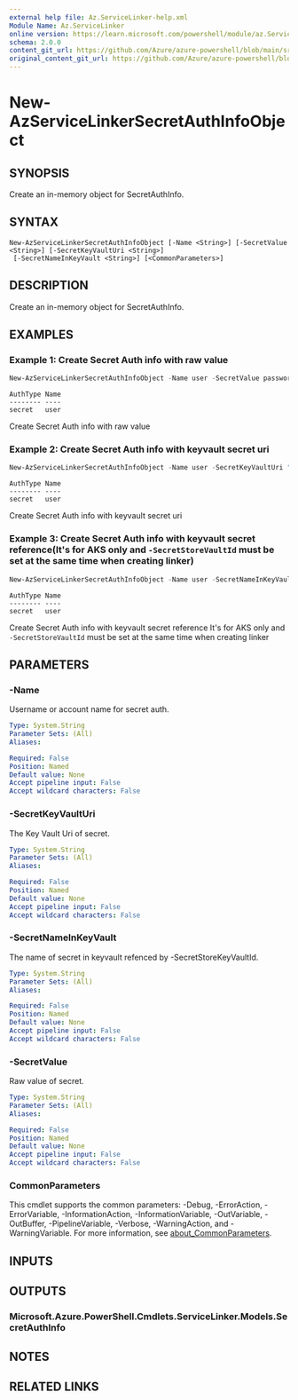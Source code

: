 ```yaml
---
external help file: Az.ServiceLinker-help.xml
Module Name: Az.ServiceLinker
online version: https://learn.microsoft.com/powershell/module/az.ServiceLinker/new-azservicelinkersecretauthinfoobject
schema: 2.0.0
content_git_url: https://github.com/Azure/azure-powershell/blob/main/src/ServiceLinker/ServiceLinker/help/New-AzServiceLinkerSecretAuthInfoObject.md
original_content_git_url: https://github.com/Azure/azure-powershell/blob/main/src/ServiceLinker/ServiceLinker/help/New-AzServiceLinkerSecretAuthInfoObject.md
---
```


# New-AzServiceLinkerSecretAuthInfoObject

## SYNOPSIS
Create an in-memory object for SecretAuthInfo.

## SYNTAX

```
New-AzServiceLinkerSecretAuthInfoObject [-Name <String>] [-SecretValue <String>] [-SecretKeyVaultUri <String>]
 [-SecretNameInKeyVault <String>] [<CommonParameters>]
```

## DESCRIPTION
Create an in-memory object for SecretAuthInfo.

## EXAMPLES

### Example 1: Create Secret Auth info with raw value
```powershell
New-AzServiceLinkerSecretAuthInfoObject -Name user -SecretValue password
```

```output
AuthType Name
-------- ----
secret   user
```

Create Secret Auth info with raw value

### Example 2: Create Secret Auth info with keyvault secret uri
```powershell
New-AzServiceLinkerSecretAuthInfoObject -Name user -SecretKeyVaultUri "https://servicelinker-kv-ref.vault.azure.net/secrets/test-secret/cc5d8095a54f4755b342f4e7884b5c84"
```

```output
AuthType Name
-------- ----
secret   user
```

Create Secret Auth info with keyvault secret uri

### Example 3: Create Secret Auth info with keyvault secret reference(It's for AKS only and `-SecretStoreVaultId` must be set at the same time when creating linker)
```powershell
New-AzServiceLinkerSecretAuthInfoObject -Name user -SecretNameInKeyVault test-secret
```

```output
AuthType Name
-------- ----
secret   user
```

Create Secret Auth info with keyvault secret reference
It's for AKS only and `-SecretStoreVaultId` must be set at the same time when creating linker

## PARAMETERS

### -Name
Username or account name for secret auth.

```yaml
Type: System.String
Parameter Sets: (All)
Aliases:

Required: False
Position: Named
Default value: None
Accept pipeline input: False
Accept wildcard characters: False
```

### -SecretKeyVaultUri
The Key Vault Uri of secret.

```yaml
Type: System.String
Parameter Sets: (All)
Aliases:

Required: False
Position: Named
Default value: None
Accept pipeline input: False
Accept wildcard characters: False
```

### -SecretNameInKeyVault
The name of secret in keyvault refenced by -SecretStoreKeyVaultId.

```yaml
Type: System.String
Parameter Sets: (All)
Aliases:

Required: False
Position: Named
Default value: None
Accept pipeline input: False
Accept wildcard characters: False
```

### -SecretValue
Raw value of secret.

```yaml
Type: System.String
Parameter Sets: (All)
Aliases:

Required: False
Position: Named
Default value: None
Accept pipeline input: False
Accept wildcard characters: False
```

### CommonParameters
This cmdlet supports the common parameters: -Debug, -ErrorAction, -ErrorVariable, -InformationAction, -InformationVariable, -OutVariable, -OutBuffer, -PipelineVariable, -Verbose, -WarningAction, and -WarningVariable. For more information, see [about_CommonParameters](http://go.microsoft.com/fwlink/?LinkID=113216).

## INPUTS

## OUTPUTS

### Microsoft.Azure.PowerShell.Cmdlets.ServiceLinker.Models.SecretAuthInfo

## NOTES

## RELATED LINKS
